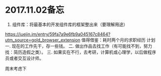 
# 2017.11.02备忘

1. 组件库：将最基本的开发组件库的框架整出来（要理解用途）





https://juejin.im/entry/59fa7a9e6fb9a045167c8464?utm_source=gold_browser_extension 
值得借鉴：耗时两个月的求职经历
计划
一. 现在的工作先干，存一些钱。
二. 做出作品去找工作（有可能找不到，努力找：简历造假之类）。
三. 如果实在不行，去考研，计算机或心理学，以后做程序员或者交互设计师。

周末考虑下











